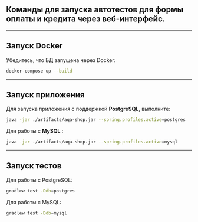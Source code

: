 
## Команды для запуска автотестов для формы оплаты и кредита через веб-интерфейс.
---

## Запуск Docker

Убедитесь, что БД запущена через Docker: 
```bash
docker-compose up --build
```
---

## Запуск приложения

Для запуска приложения с поддержкой **PostgreSQL**, выполните:

```bash
java -jar ./artifacts/aqa-shop.jar --spring.profiles.active=postgres
```

Для работы с **MySQL** :

```bash
java -jar ./artifacts/aqa-shop.jar --spring.profiles.active=mysql
```
---

## Запуск тестов
Для работы с PostgreSQL:
``` bash
gradlew test -Ddb=postgres
```
Для работы с  MySQL:
``` bash
gradlew test -Ddb=mysql
```

